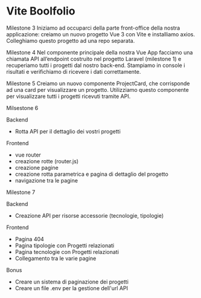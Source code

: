 # Vite Boolfolio

Milestone 3
Iniziamo ad occuparci della parte front-office della nostra applicazione: creiamo un nuovo progetto Vue 3 con Vite e installiamo axios.
Colleghiamo questo progetto ad una repo separata.

Milestone 4
Nel componente principale della nostra Vue App facciamo una chiamata API all’endpoint costruito nel progetto Laravel (milestone 1) e recuperiamo tutti i progetti dal nostro back-end.
Stampiamo in console i risultati e verifichiamo di ricevere i dati correttamente.

Milestone 5
Creiamo un nuovo componente ProjectCard, che corrisponde ad una card per visualizzare un progetto. Utilizziamo questo componente per visualizzare tutti i progetti ricevuti tramite API.

Milsestone 6

Backend
* Rotta API per il dettaglio dei vostri progetti

Frontend
* vue router
* creazione rotte (router.js)
* creazione pagine
* creazione rotta parametrica e pagina di dettaglio del progetto
* navigazione tra le pagine

Milestone 7

Backend
* Creazione API per risorse accessorie (tecnologie, tipologie)

Frontend
* Pagina 404
* Pagina tipologie con Progetti relazionati
* Pagina tecnologie con Progetti relazionati
* Collegamento tra le varie pagine

Bonus
* Creare un sistema di paginazione dei progetti
* Creare un file .env per la gestione dell'url API
